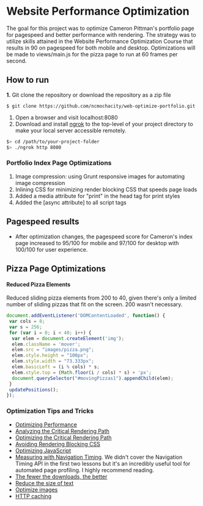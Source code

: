 # Website Performance Optimization

The goal for this project was to optimize Cameron Pittman's portfolio page for pagespeed and better performance with rendering.
The strategy was to utilize skills attained in the Website Performance Optimization Course that results in 90 on pagespeed  for both mobile and desktop. Optimizations will be made to views/main.js for the pizza page to run at 60 frames per second.

## How to run
**1.** Git clone the repository or download the repository as a zip file
```
$ git clone https://github.com/ncmochacity/web-optimize-portfolio.git
```
1. Open a browser and visit localhost:8080
1. Download and install [ngrok](https://ngrok.com/) to the top-level of your project directory to make your local server accessible remotely.

  ``` bash
  $> cd /path/to/your-project-folder
  $> ./ngrok http 8080
  ```
### Portfolio Index Page Optimizations
1. Image compression: using Grunt responsive images for automating image compression
1. Inlining CSS for minimizing render blocking CSS that speeds page loads
1. Added a media attribute for "print" in the head tag for print styles
1. Added the [async attribute] to all script tags  

## Pagespeed results
* After optimization changes, the pagespeed score for Cameron's index page increased to 95/100 for mobile and 97/100 for desktop with 100/100 for user experience.

## Pizza Page Optimizations

#### Reduced Pizza Elements
Reduced sliding pizza elements from 200 to 40, given there's only a limited number of sliding pizzas that fit on the screen.
200 wasn't necessary.

``` js
document.addEventListener('DOMContentLoaded', function() {
 var cols = 8;
 var s = 256;
 for (var i = 0; i < 40; i++) {
  var elem = document.createElement('img');
  elem.className = 'mover';
  elem.src = "images/pizza.png";
  elem.style.height = "100px";
  elem.style.width = "73.333px";
  elem.basicLeft = (i % cols) * s;
  elem.style.top = (Math.floor(i / cols) * s) + 'px';
  document.querySelector("#movingPizzas1").appendChild(elem);
 }
 updatePositions();
});
```
### Optimization Tips and Tricks
* [Optimizing Performance](https://developers.google.com/web/fundamentals/performance/ "web performance")
* [Analyzing the Critical Rendering Path](https://developers.google.com/web/fundamentals/performance/critical-rendering-path/analyzing-crp.html "analyzing crp")
* [Optimizing the Critical Rendering Path](https://developers.google.com/web/fundamentals/performance/critical-rendering-path/optimizing-critical-rendering-path.html "optimize the crp!")
* [Avoiding Rendering Blocking CSS](https://developers.google.com/web/fundamentals/performance/critical-rendering-path/render-blocking-css.html "render blocking css")
* [Optimizing JavaScript](https://developers.google.com/web/fundamentals/performance/critical-rendering-path/adding-interactivity-with-javascript.html "javascript")
* [Measuring with Navigation Timing](https://developers.google.com/web/fundamentals/performance/critical-rendering-path/measure-crp.html "nav timing api"). We didn't cover the Navigation Timing API in the first two lessons but it's an incredibly useful tool for automated page profiling. I highly recommend reading.
* <a href="https://developers.google.com/web/fundamentals/performance/optimizing-content-efficiency/eliminate-downloads.html">The fewer the downloads, the better</a>
* <a href="https://developers.google.com/web/fundamentals/performance/optimizing-content-efficiency/optimize-encoding-and-transfer.html">Reduce the size of text</a>
* <a href="https://developers.google.com/web/fundamentals/performance/optimizing-content-efficiency/image-optimization.html">Optimize images</a>
* <a href="https://developers.google.com/web/fundamentals/performance/optimizing-content-efficiency/http-caching.html">HTTP caching</a>
